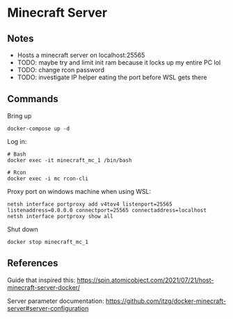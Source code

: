 # Minecraft Server

## Notes

- Hosts a minecraft server on localhost:25565
- TODO: maybe try and limit init ram because it locks up my entire PC lol
- TODO: change rcon password
- TODO: investigate IP helper eating the port before WSL gets there

## Commands

Bring up
```
docker-compose up -d
```

Log in:
```
# Bash
docker exec -it minecraft_mc_1 /bin/bash

# Rcon
docker exec -i mc rcon-cli

```

Proxy port on windows machine when using WSL:
```
netsh interface portproxy add v4tov4 listenport=25565 listenaddress=0.0.0.0 connectport=25565 connectaddress=localhost
netsh interface portproxy show all
```

Shut down
```
docker stop minecraft_mc_1
```

## References

Guide that inspired this: 
https://spin.atomicobject.com/2021/07/21/host-minecraft-server-docker/

Server parameter documentation: 
https://github.com/itzg/docker-minecraft-server#server-configuration

